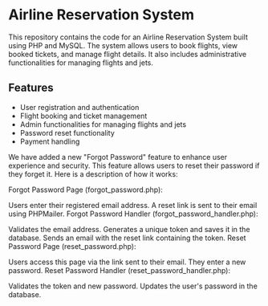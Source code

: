 # Airline Reservation System

This repository contains the code for an Airline Reservation System built using PHP and MySQL. The system allows users to book flights, view booked tickets, and manage flight details. It also includes administrative functionalities for managing flights and jets.

## Features

- User registration and authentication
- Flight booking and ticket management
- Admin functionalities for managing flights and jets
- Password reset functionality
- Payment handling

We have added a new "Forgot Password" feature to enhance user experience and security. This feature allows users to reset their password if they forget it. Here is a description of how it works:

Forgot Password Page (forgot_password.php):

Users enter their registered email address.
A reset link is sent to their email using PHPMailer.
Forgot Password Handler (forgot_password_handler.php):

Validates the email address.
Generates a unique token and saves it in the database.
Sends an email with the reset link containing the token.
Reset Password Page (reset_password.php):

Users access this page via the link sent to their email.
They enter a new password.
Reset Password Handler (reset_password_handler.php):

Validates the token and new password.
Updates the user's password in the database.


